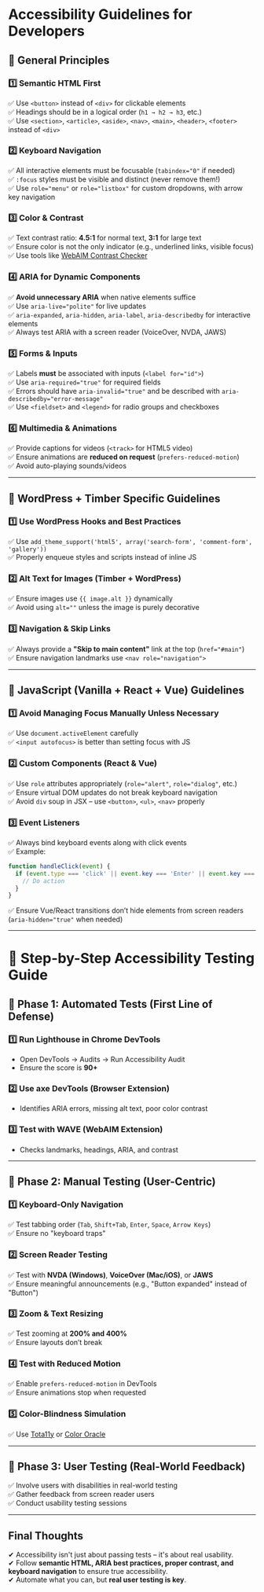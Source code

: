 # Accessibility Guidelines for Developers

## **📌 General Principles**

### **1️⃣ Semantic HTML First**
✅ Use `<button>` instead of `<div>` for clickable elements  
✅ Headings should be in a logical order (`h1 → h2 → h3`, etc.)  
✅ Use `<section>`, `<article>`, `<aside>`, `<nav>`, `<main>`, `<header>`, `<footer>` instead of `<div>`  

### **2️⃣ Keyboard Navigation**
✅ All interactive elements must be focusable (`tabindex="0"` if needed)  
✅ `:focus` styles must be visible and distinct (never remove them!)  
✅ Use `role="menu"` or `role="listbox"` for custom dropdowns, with arrow key navigation  

### **3️⃣ Color & Contrast**
✅ Text contrast ratio: **4.5:1** for normal text, **3:1** for large text  
✅ Ensure color is not the only indicator (e.g., underlined links, visible focus)  
✅ Use tools like [WebAIM Contrast Checker](https://webaim.org/resources/contrastchecker/)  

### **4️⃣ ARIA for Dynamic Components**
✅ **Avoid unnecessary ARIA** when native elements suffice  
✅ Use `aria-live="polite"` for live updates  
✅ `aria-expanded`, `aria-hidden`, `aria-label`, `aria-describedby` for interactive elements  
✅ Always test ARIA with a screen reader (VoiceOver, NVDA, JAWS)  

### **5️⃣ Forms & Inputs**
✅ Labels **must** be associated with inputs (`<label for="id">`)  
✅ Use `aria-required="true"` for required fields  
✅ Errors should have `aria-invalid="true"` and be described with `aria-describedby="error-message"`  
✅ Use `<fieldset>` and `<legend>` for radio groups and checkboxes  

### **6️⃣ Multimedia & Animations**
✅ Provide captions for videos (`<track>` for HTML5 video)  
✅ Ensure animations are **reduced on request** (`prefers-reduced-motion`)  
✅ Avoid auto-playing sounds/videos  

---

## **📌 WordPress + Timber Specific Guidelines**

### **1️⃣ Use WordPress Hooks and Best Practices**
✅ Use `add_theme_support('html5', array('search-form', 'comment-form', 'gallery'))`  
✅ Properly enqueue styles and scripts instead of inline JS  

### **2️⃣ Alt Text for Images (Timber + WordPress)**
✅ Ensure images use `{{ image.alt }}` dynamically  
✅ Avoid using `alt=""` unless the image is purely decorative  

### **3️⃣ Navigation & Skip Links**
✅ Always provide a **"Skip to main content"** link at the top (`href="#main"`)  
✅ Ensure navigation landmarks use `<nav role="navigation">`  

---

## **📌 JavaScript (Vanilla + React + Vue) Guidelines**

### **1️⃣ Avoid Managing Focus Manually Unless Necessary**
✅ Use `document.activeElement` carefully  
✅ `<input autofocus>` is better than setting focus with JS  

### **2️⃣ Custom Components (React & Vue)**
✅ Use `role` attributes appropriately (`role="alert"`, `role="dialog"`, etc.)  
✅ Ensure virtual DOM updates do not break keyboard navigation  
✅ Avoid `div` soup in JSX – use `<button>`, `<ul>`, `<nav>` properly  

### **3️⃣ Event Listeners**
✅ Always bind keyboard events along with click events  
✅ Example:
```js
function handleClick(event) {
  if (event.type === 'click' || event.key === 'Enter' || event.key === ' ') {
    // Do action
  }
}
```
✅ Ensure Vue/React transitions don’t hide elements from screen readers (`aria-hidden="true"` when needed)  

---

# **📌 Step-by-Step Accessibility Testing Guide**

## **🔹 Phase 1: Automated Tests (First Line of Defense)**

### **1️⃣ Run Lighthouse in Chrome DevTools**
- Open DevTools → Audits → Run Accessibility Audit  
- Ensure the score is **90+**  

### **2️⃣ Use axe DevTools (Browser Extension)**
- Identifies ARIA errors, missing alt text, poor color contrast  

### **3️⃣ Test with WAVE (WebAIM Extension)**
- Checks landmarks, headings, ARIA, and contrast  

---

## **🔹 Phase 2: Manual Testing (User-Centric)**

### **1️⃣ Keyboard-Only Navigation**
✅ Test tabbing order (`Tab`, `Shift+Tab`, `Enter`, `Space`, `Arrow Keys`)  
✅ Ensure no "keyboard traps"  

### **2️⃣ Screen Reader Testing**
✅ Test with **NVDA (Windows)**, **VoiceOver (Mac/iOS)**, or **JAWS**  
✅ Ensure meaningful announcements (e.g., "Button expanded" instead of "Button")  

### **3️⃣ Zoom & Text Resizing**
✅ Test zooming at **200% and 400%**  
✅ Ensure layouts don’t break  

### **4️⃣ Test with Reduced Motion**
✅ Enable `prefers-reduced-motion` in DevTools  
✅ Ensure animations stop when requested  

### **5️⃣ Color-Blindness Simulation**
✅ Use [Tota11y](https://khan.github.io/tota11y/) or [Color Oracle](https://colororacle.org/)  

---

## **🔹 Phase 3: User Testing (Real-World Feedback)**
✅ Involve users with disabilities in real-world testing  
✅ Gather feedback from screen reader users  
✅ Conduct usability testing sessions  

---

## **Final Thoughts**
✔ Accessibility isn't just about passing tests – it's about real usability.  
✔ Follow **semantic HTML, ARIA best practices, proper contrast, and keyboard navigation** to ensure true accessibility.  
✔ Automate what you can, but **real user testing is key**.  
